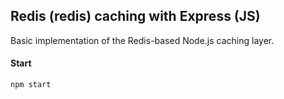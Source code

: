 ## Redis (redis) caching with Express (JS)

Basic implementation of the Redis-based Node.js caching layer.

#### Start

```
npm start
```
